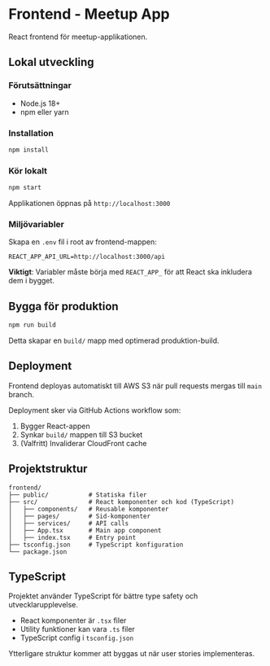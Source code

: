 # Frontend - Meetup App

React frontend för meetup-applikationen.

## Lokal utveckling

### Förutsättningar

- Node.js 18+
- npm eller yarn

### Installation

```bash
npm install
```

### Kör lokalt

```bash
npm start
```

Applikationen öppnas på `http://localhost:3000`

### Miljövariabler

Skapa en `.env` fil i root av frontend-mappen:

```env
REACT_APP_API_URL=http://localhost:3000/api
```

**Viktigt**: Variabler måste börja med `REACT_APP_` för att React ska inkludera dem i bygget.

## Bygga för produktion

```bash
npm run build
```

Detta skapar en `build/` mapp med optimerad produktion-build.

## Deployment

Frontend deployas automatiskt till AWS S3 när pull requests mergas till `main` branch.

Deployment sker via GitHub Actions workflow som:

1. Bygger React-appen
2. Synkar `build/` mappen till S3 bucket
3. (Valfritt) Invaliderar CloudFront cache

## Projektstruktur

```
frontend/
├── public/           # Statiska filer
├── src/              # React komponenter och kod (TypeScript)
│   ├── components/   # Reusable komponenter
│   ├── pages/        # Sid-komponenter
│   ├── services/     # API calls
│   ├── App.tsx       # Main app component
│   ├── index.tsx     # Entry point
├── tsconfig.json     # TypeScript konfiguration
└── package.json
```

## TypeScript

Projektet använder TypeScript för bättre type safety och utvecklarupplevelse.

- React komponenter är `.tsx` filer
- Utility funktioner kan vara `.ts` filer
- TypeScript config i `tsconfig.json`

Ytterligare struktur kommer att byggas ut när user stories implementeras.
